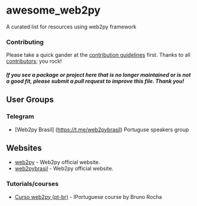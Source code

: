 # awesome_web2py
A curated list for resources using web2py framework


### Contributing

Please take a quick gander at the [contribution guidelines](https://github.com/avelino/awesome-go/blob/master/CONTRIBUTING.md) first. Thanks to all [contributors](https://github.com/avelino/awesome-go/graphs/contributors); you rock!

#### *If you see a package or project here that is no longer maintained or is not a good fit, please submit a pull request to improve this file. Thank you!*

## User Groups

### Telegram

* [Web2py Brasil] (https://t.me/web2pybrasil) Portuguse speakers group


## Websites

* [web2py](http://web2py.com/) - Web2py official website.
* [web2pybrasil](http://web2py.com.br/) - Web2py official website.



### Tutorials/courses

* [Curso web2py (pt-br)](https://www.youtube.com/playlist?list=PL5CWed0-MqAPLiMS5gJvWKZDBez-vcRuN) - IPortuguese course by Bruno Rocha


